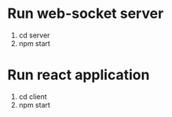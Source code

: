 # Run web-socket server
1. cd server
2. npm start

# Run react application
1. cd client 
2. npm start